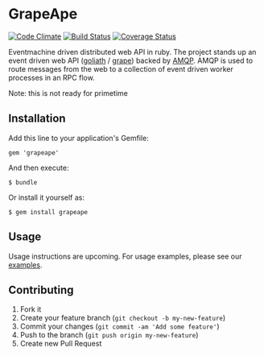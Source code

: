 # GrapeApe

[![Code Climate](https://codeclimate.com/github/devigned/grapeape.png)](https://codeclimate.com/github/devigned/grapeape)
[![Build Status](https://travis-ci.org/devigned/grapeape.png)](https://travis-ci.org/devigned/grapeape)
[![Coverage Status](https://coveralls.io/repos/devigned/grapeape/badge.png?branch=master)](https://coveralls.io/r/devigned/grapeape?branch=master)

Eventmachine driven distributed web API in ruby. The project stands up an event driven web API
([goliath](http://postrank-labs.github.io/goliath/) / [grape](http://intridea.github.io/grape/)) backed by
[AMQP](http://www.amqp.org/). AMQP is used to route messages from the web to a collection of event driven worker
processes in an RPC flow.

Note: this is not ready for primetime

## Installation

Add this line to your application's Gemfile:

    gem 'grapeape'

And then execute:

    $ bundle

Or install it yourself as:

    $ gem install grapeape

## Usage

Usage instructions are upcoming. For usage examples, please see our [examples](examples).

## Contributing

1. Fork it
2. Create your feature branch (`git checkout -b my-new-feature`)
3. Commit your changes (`git commit -am 'Add some feature'`)
4. Push to the branch (`git push origin my-new-feature`)
5. Create new Pull Request
